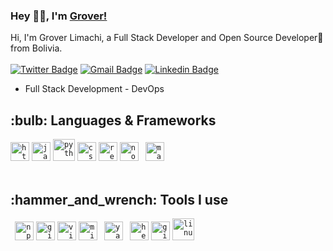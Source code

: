### Hey 👋🏽, I'm [Grover!](https://github.com/Grover101) 
<!-- <br/>

<a href="https://twitter.com/GroverLimachi2">
  <img align="left" alt="Grover Limachi | Twitter" width="22px" src="https://cdn.jsdelivr.net/npm/simple-icons@v3/icons/twitter.svg" />
</a>
<a href="https://www.linkedin.com/in/grover-limachi/">
  <img align="left" alt="Grover's Linkdein" width="22px" src="https://cdn.jsdelivr.net/npm/simple-icons@v3/icons/linkedin.svg" />
</a>
--> 


Hi, I'm Grover Limachi, a Full Stack Developer and Open Source Developer🚀 from Bolivia. <br> <br> 
[![Twitter Badge](http://img.shields.io/badge/-@GroverLimachi2-1ca0f1?style=social&logo=twitter&logoColor=blue&link=https://twitter.com/GroverLimachi2)](https://twitter.com/GroverLimachi2) 
[![Gmail Badge](https://img.shields.io/badge/-Gmail-c14438?style=social&logo=Gmail&logoColor=red&link=mailto:limachigrover09@gmail.com)](mailto:limachigrover09@gmail.com)
[![Linkedin Badge](https://img.shields.io/badge/-Linkedin-c14438?style=social&logo=Linkedin&logoColor=blue&link=link=https://www.linkedin.com/in/grover-limachi/)](https://www.linkedin.com/in/grover-limachi/)
<br />


- Full Stack Development - DevOps


<h2>:bulb: Languages & Frameworks</h2>
<code><img title="HTML 5" alt="html5" width="30px" src="https://cdn.jsdelivr.net/gh/devicons/devicon/icons/html5/html5-original.svg" /></code>
<code><img title="JavaScript" alt="javascript" width="30px" src="https://cdn.jsdelivr.net/gh/devicons/devicon/icons/javascript/javascript-original.svg" /></code>
<code><img title="Python" alt="python" width="35px" src="https://cdn.jsdelivr.net/gh/devicons/devicon/icons/python/python-original.svg" /></code>
<code><img title="CSS 3" alt="css 3" width="30px" src="https://cdn.jsdelivr.net/gh/devicons/devicon/icons/css3/css3-original.svg" /></code>
<code><img title="ReactJS" alt="react js" width="30px" src="https://cdn.jsdelivr.net/gh/devicons/devicon/icons/react/react-original.svg" /></code>
<code><img title="NodeJS" alt="node js" width="30px" src="https://cdn.jsdelivr.net/gh/devicons/devicon/icons/nodejs/nodejs-original.svg" /></code>
<code> <img title="Markdown" alt="markdown" width="30px" src="https://cdn.jsdelivr.net/gh/devicons/devicon/icons/markdown/markdown-original.svg" /></code>
</br></br>

<h2>:hammer_and_wrench: Tools I use</h2>
<code> <img title="npm" alt="npm" width="30px" src="https://cdn.jsdelivr.net/gh/devicons/devicon/icons/npm/npm-original-wordmark.svg" /></code>
<code><img title="Git" alt="git" width="30px" src="https://cdn.jsdelivr.net/gh/devicons/devicon/icons/git/git-original.svg" /></code>
<code><img title="VS Code" alt="visual studio code" width="30px" src="https://cdn.jsdelivr.net/gh/devicons/devicon/icons/vscode/vscode-original.svg" /></code>
<code><img title="MS Windows" alt="microsoft windows" width="30px" src="https://cdn.jsdelivr.net/gh/devicons/devicon/icons/windows10/windows10-original.svg" /></code>
<code> <img title="Yarn" alt="yarn" width="30px" src="https://cdn.jsdelivr.net/gh/devicons/devicon/icons/yarn/yarn-original.svg" /></code>
<code> <img title="Heroku" alt="heroku" width="30px" src="https://cdn.jsdelivr.net/gh/devicons/devicon/icons/heroku/heroku-original-wordmark.svg" /></code>
<code><img title="GitHub" alt="github" width="30px" src="https://cdn.jsdelivr.net/gh/devicons/devicon/icons/github/github-original.svg" /></code>
<code><img title="Linux" alt="linux" width="35px" src="https://cdn.jsdelivr.net/gh/devicons/devicon/icons/linux/linux-original.svg" /></code>
</br></br>

